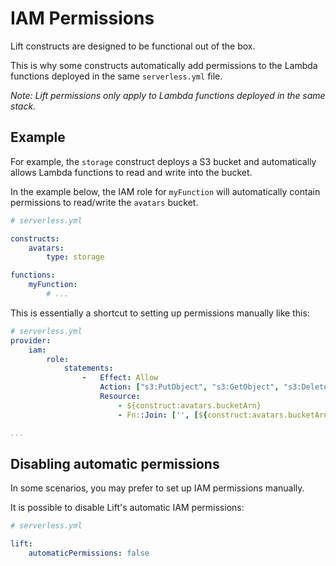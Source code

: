 # IAM Permissions

Lift constructs are designed to be functional out of the box.

This is why some constructs automatically add permissions to the Lambda functions deployed in the same `serverless.yml` file.

*Note: Lift permissions only apply to Lambda functions deployed in the same stack.*

## Example

For example, the `storage` construct deploys a S3 bucket and automatically allows Lambda functions to read and write into the bucket.

In the example below, the IAM role for `myFunction` will automatically contain permissions to read/write the `avatars` bucket.

```yaml
# serverless.yml

constructs:
    avatars:
        type: storage

functions:
    myFunction:
        # ...
```

This is essentially a shortcut to setting up permissions manually like this:

```yaml
# serverless.yml
provider:
    iam:
        role:
            statements:
                -   Effect: Allow
                    Action: ["s3:PutObject", "s3:GetObject", "s3:DeleteObject", "s3:ListBucket"]
                    Resource:
                        - ${construct:avatars.bucketArn}
                        - Fn::Join: ['', [${construct:avatars.bucketArn}, '/*']]

...
```

## Disabling automatic permissions

In some scenarios, you may prefer to set up IAM permissions manually.

It is possible to disable Lift's automatic IAM permissions:

```yaml
# serverless.yml

lift:
    automaticPermissions: false
```
